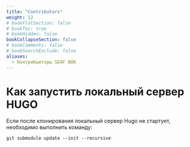 ```yaml
---
title: "Contributors"
weight: 12
# bookFlatSection: false
# bookToc: true
# bookHidden: false
bookCollapseSection: false
# bookComments: false
# bookSearchExclude: false
aliases:
  - Контрибьюторы SEAF BOK
---
```

# Как запустить локальный сервер HUGO



Если после клонирования локальный сервер Hugo не стартует, необходимо выполнить команду:
```
git submodule update --init --recursive
```

